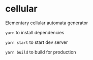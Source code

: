# cellular
Elementary cellular automata generator

`yarn` to install dependencies

`yarn start` to start dev server

`yarn build` to build for production
